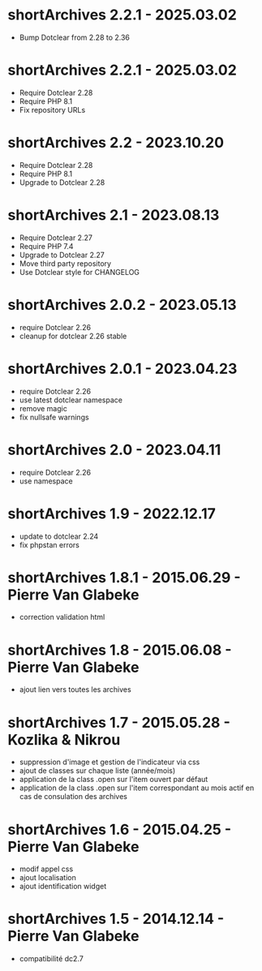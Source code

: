 shortArchives 2.2.1 - 2025.03.02
===========================================================
* Bump Dotclear from 2.28 to 2.36

shortArchives 2.2.1 - 2025.03.02
===========================================================
* Require Dotclear 2.28
* Require PHP 8.1
* Fix repository URLs

shortArchives 2.2 - 2023.10.20
===========================================================
* Require Dotclear 2.28
* Require PHP 8.1
* Upgrade to Dotclear 2.28

shortArchives 2.1 - 2023.08.13
===========================================================
* Require Dotclear 2.27
* Require PHP 7.4
* Upgrade to Dotclear 2.27
* Move third party repository
* Use Dotclear style for CHANGELOG

shortArchives 2.0.2 - 2023.05.13
===========================================================
* require Dotclear 2.26
* cleanup for dotclear 2.26 stable

shortArchives 2.0.1 - 2023.04.23
===========================================================
* require Dotclear 2.26
* use latest dotclear namespace
* remove magic
* fix nullsafe warnings

shortArchives 2.0 - 2023.04.11
===========================================================
* require Dotclear 2.26
* use namespace

shortArchives 1.9 - 2022.12.17
===========================================================
* update to dotclear 2.24
* fix phpstan errors

shortArchives 1.8.1 - 2015.06.29 - Pierre Van Glabeke
===========================================================
* correction validation html

shortArchives 1.8 - 2015.06.08 - Pierre Van Glabeke
===========================================================
* ajout lien vers toutes les archives

shortArchives 1.7 - 2015.05.28 - Kozlika & Nikrou
===========================================================
* suppression d'image et gestion de l'indicateur via css
* ajout de classes sur chaque liste (année/mois)
* application de la class .open sur l'item ouvert par défaut
* application de la class .open sur l'item correspondant au mois actif en cas de consulation des archives

shortArchives 1.6 - 2015.04.25 - Pierre Van Glabeke
===========================================================
* modif appel css
* ajout localisation
* ajout identification widget

shortArchives 1.5 - 2014.12.14 - Pierre Van Glabeke
===========================================================
* compatibilité dc2.7
